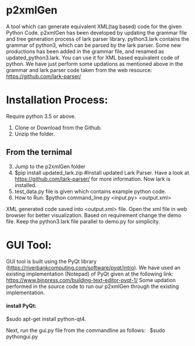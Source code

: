 # p2xmlGen
A tool which can generate equivalent XML(tag based) code for the given Python Code. 
p2xmlGen has been developed by updating the grammar file and tree generation process of lark parser library. 
python3.lark contains the grammar of python3, which can be parsed by the lark parser. 
Some new productions has been added in the grammar file, and renamed as updated_python3.lark. 
You can use it for XML based equivalent code of python.
We have just perform some updations as mentioned above in the grammar and lark parser code taken from the web resource: https://github.com/lark-parser/

# Installation Process:

Require python 3.5 or above.

1. Clone or Download from the Github.
2. Unzip the folder.
## From the ternimal
3. Jump to the p2xmlGen folder
4. $pip install updated_lark.zip  #Install updated Lark Parser. Have a look at https://github.com/lark-parser/ for more information.
   Now lark is installed.
5. test_data.py file is given which contains example python code.
6. How to Run:
   $python command_line.py <input.py> <output.xml>
 
XML generated code saved into <output.xml> file. Open the xml file in web browser for better visualization.
Based on requirement change the demo file. Keep the python3.lark file parallel to demo.py for simplicity.

# GUI Tool:

GUI tool is built using the PyQt library (https://riverbankcomputing.com/software/pyqt/intro). 
We have used an existing implementation (Notepad) of PyQt given at the following link: https://www.binpress.com/building-text-editor-pyqt-1/
Some updation performed in the source code to run our p2xmlGen through the existing implementation.

#### install PyQt:
$sudo apt-get install python-qt4.

Next, run the gui.py file from the commandline as follows:
&nbsp;
$sudo pythongui.py
